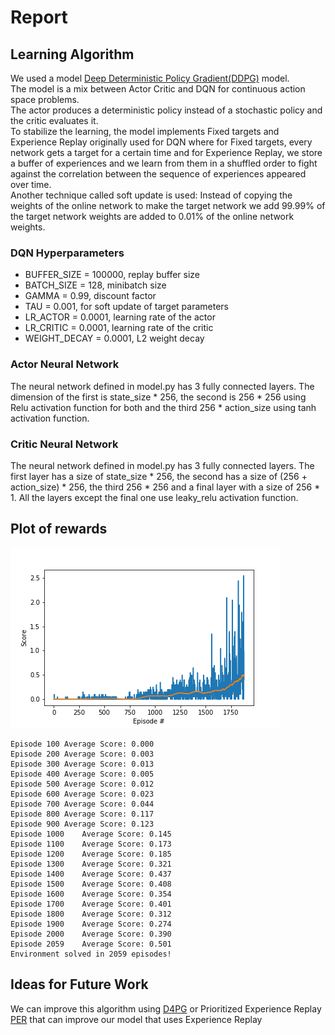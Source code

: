 # Report

## Learning Algorithm

We used a model [Deep Deterministic Policy Gradient(DDPG)](https://arxiv.org/pdf/1509.02971.pdf) model.  
The model is a mix between Actor Critic and DQN for continuous action space problems.  
The actor produces a deterministic policy instead of a stochastic policy and the critic evaluates it.  
To stabilize the learning, the model implements Fixed targets and Experience Replay  originally used for DQN where for Fixed targets, every network gets a target for a certain time and for Experience Replay, we store a buffer of experiences and we learn from them in a shuffled order to fight against the correlation between the sequence of experiences appeared over time.  
Another technique called soft update is used: Instead of copying the weights of the online network to make the target network we add 99.99% of the target network weights are added to 0.01% of the online network weights.



### DQN Hyperparameters
- BUFFER_SIZE = 100000, replay buffer size
- BATCH_SIZE = 128, minibatch size
- GAMMA = 0.99, discount factor
- TAU = 0.001, for soft update of target parameters
- LR_ACTOR = 0.0001, learning rate of the actor 
- LR_CRITIC = 0.0001, learning rate of the critic
- WEIGHT_DECAY = 0.0001, L2 weight decay


### Actor Neural Network
The neural network defined in model.py has 3 fully connected layers.
The dimension of the first is state_size * 256, the second is 256 * 256 using Relu activation function for both and the third 256 * action_size using tanh activation function.

### Critic Neural Network
The neural network defined in model.py has 3 fully connected layers.
The first layer has a size of state_size * 256, the second has a size of (256 + action_size) * 256, the third 256 * 256 and a final layer with a size of 256 * 1.
All the layers except the final one use leaky_relu activation function.    

## Plot of rewards

![Reward Plot](avgscores.png)

```
Episode 100	Average Score: 0.000
Episode 200	Average Score: 0.003
Episode 300	Average Score: 0.013
Episode 400	Average Score: 0.005
Episode 500	Average Score: 0.012
Episode 600	Average Score: 0.023
Episode 700	Average Score: 0.044
Episode 800	Average Score: 0.117
Episode 900	Average Score: 0.123
Episode 1000	Average Score: 0.145
Episode 1100	Average Score: 0.173
Episode 1200	Average Score: 0.185
Episode 1300	Average Score: 0.321
Episode 1400	Average Score: 0.437
Episode 1500	Average Score: 0.408
Episode 1600	Average Score: 0.354
Episode 1700	Average Score: 0.401
Episode 1800	Average Score: 0.312
Episode 1900	Average Score: 0.274
Episode 2000	Average Score: 0.390
Episode 2059	Average Score: 0.501
Environment solved in 2059 episodes!

```

## Ideas for Future Work
We can improve this algorithm using [D4PG](https://openreview.net/forum?id=SyZipzbCb) or Prioritized Experience Replay [PER](https://arxiv.org/abs/1511.05952) that can improve our model that uses Experience Replay

